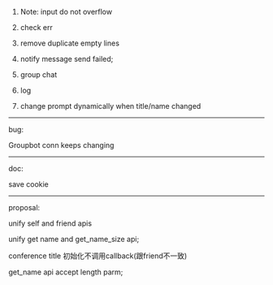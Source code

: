 1. Note: input do not overflow 

2. check err

3. remove duplicate empty lines

2. notify message send failed;

5. group chat

7. log

9. change prompt dynamically when title/name changed


--------------------
bug:

Groupbot conn keeps changing

------------------
doc:

save cookie



---------------

proposal:

unify self and friend apis

unify get name and get_name_size api;

conference title 初始化不调用callback(跟friend不一致)

get_name api accept length parm;
